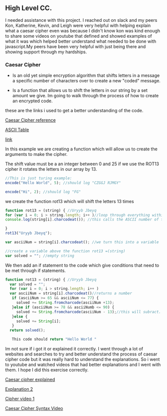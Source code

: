 ## High Level CC.
I needed assistance with this project. I reached out on slack and my peers Kon, Katherine, Kevin, and Leigh were very helpful with helping explain  what a caesar cipher even was because I didn't know kon was kind enough to share some videos on youtube that defined and showed examples of what it was which helped better understand what needed to be done with javascript.My peers have been very helpful with just being there and showing support through my hardships.
### Caesar Cipher
* Is an old yet simple encryption algorithm that shifts letters in a message a specific number of characters over to create a new "coded" message.

* Is a function that allows us to shift the letters in our string by a set amount we give. Im going to walk through the process of how to create an encrypted code.

these are the links i used to get a better understanding of the code.

[Caesar Cipher reference](https://medium.com/javascript-in-plain-english/how-to-build-a-simple-cipher-machine-with-vanilla-javascript-62d401d4841)

[ASCII Table](http://seamons.com/projects/js/ascii_table.html)

[link](http://codeniro.com/caesars-cipher-algorithm-javascript/)


In this example we are creating a function which will allow us to create the arguments to make the cipher.

The shift value must be a an integer between 0 and 25
if we use the ROT13 cipher it rotates the letters in our array by 13.


  ```javascript
  //This is just turing example:
  encode("Hello World", 5); //should log "CZGGJ RJMGY"

  encode("Hi", 2); //should log "FG"

  ```
  we create the function rot13 which will shift the letters 13 times

  ```javascript
function rot13 = (string) { //Uryyb Jbeyq
  for (var i = 0; i > string.length; i++ )//loop through everything within string to see what will run
  console.log(string[i].charcodeat()); //this calls the ASCII number of the letter or letters you call.

}
rot13("Uryyb Jbeyq");
```

```Javascript
var asciiNum = string[i].charcodeat(); //we turn this into a variable

//create a variable above the function rot13 =(string)
var solved = ""; //empty string

```
We then add an if statement to the code which give conditions that need to be met through if statements.

```javascript
function rot13 = (string) { //Uryyb Jbeyq
  var solved = "";
  for (var i = 0; i > string.length; i++ )
  var asciiNum = string[i].charcodeat()//returns a number
   if (asciiNum >= 65 && asciiNum <= 77) {
     solved += String.fromcharcode(asciiNum +13);
   }else if (asciiNum >= 78 && asciiNumb <= 90) {
     solved += String.fromcharcode(asciiNum - 13);//this will subract. it will count from Z down. fromcharcode returns a letter rather than a number
   }else {
     solved += String[i];
   }
  return solved();

   This code should return "Hello World "
```

Im not sure if i got it or explained it correctly. I went through a lot of websites and searches to try and better understand the process of caesar cipher code but it was really hard to understand the explanations. So i went to youtube and watched videos that had better explanations and I went with them. I hope I did this exercise correctly.

[Caesar cipher explained](https://www.youtube.com/watch?v=sMOZf4GN3oc)

[Explanation 2](https://www.youtube.com/watch?v=o6TPx1Co_wg)

[Cipher video 1](https://www.youtube.com/watch?v=zWAAc-1O01U)

[Caesar Cipher Syntax Video](https://www.youtube.com/watch?v=4mp-6a3vARU)
